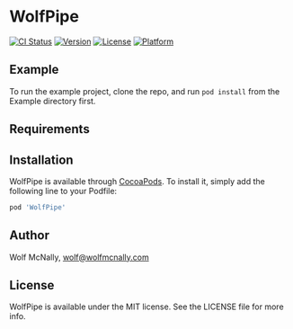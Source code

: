 # WolfPipe

[![CI Status](https://img.shields.io/travis/wolfmcnally/WolfPipe.svg?style=flat)](https://travis-ci.org/wolfmcnally/WolfPipe)
[![Version](https://img.shields.io/cocoapods/v/WolfPipe.svg?style=flat)](https://cocoapods.org/pods/WolfPipe)
[![License](https://img.shields.io/cocoapods/l/WolfPipe.svg?style=flat)](https://cocoapods.org/pods/WolfPipe)
[![Platform](https://img.shields.io/cocoapods/p/WolfPipe.svg?style=flat)](https://cocoapods.org/pods/WolfPipe)

## Example

To run the example project, clone the repo, and run `pod install` from the Example directory first.

## Requirements

## Installation

WolfPipe is available through [CocoaPods](https://cocoapods.org). To install
it, simply add the following line to your Podfile:

```ruby
pod 'WolfPipe'
```

## Author

Wolf McNally, wolf@wolfmcnally.com

## License

WolfPipe is available under the MIT license. See the LICENSE file for more info.
